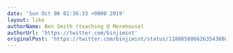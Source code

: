 ```yaml
---
date: 'Sun Oct 06 01:36:33 +0000 2019'
layout: like
authorName: Ben Smith (teaching @ Morehouse)
authorUrl: 'https://twitter.com/binjimint'
originalPost: 'https://twitter.com/binjimint/status/1180658066263543808'
---
```

